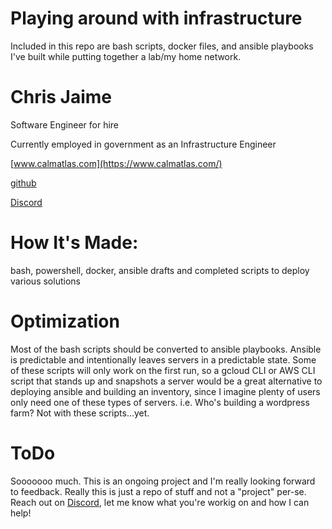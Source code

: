 # Playing around with infrastructure
Included in this repo are bash scripts, docker files, and ansible playbooks I've built while putting together a lab/my home network.

# Chris Jaime
Software Engineer for hire

Currently employed in government as an Infrastructure Engineer

[www.calmatlas.com](https://www.calmatlas.com/)

[github](https://github.com/chris-calmatlas) 

[Discord](https://discord.com/invite/8UwSN7nCC7) 

# How It's Made:
bash, powershell, docker, ansible drafts and completed scripts to deploy various solutions

# Optimization
Most of the bash scripts should be converted to ansible playbooks. Ansible is predictable and intentionally leaves servers in a predictable state.
Some of these scripts will only work on the first run, so a gcloud CLI or AWS CLI script that stands up and snapshots a server would be a great alternative to deploying ansible and building an inventory, since I imagine plenty of users only need one of these types of servers. i.e. Who's building a wordpress farm? Not with these scripts...yet.

# ToDo

Sooooooo much. This is an ongoing project and I'm really looking forward to feedback. Really this is just a repo of stuff and not a "project" per-se. Reach out on [Discord](https://discord.com/invite/8UwSN7nCC7), let me know what you're workig on and how I can help!